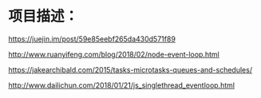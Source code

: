 # 项目描述：

https://juejin.im/post/59e85eebf265da430d571f89

http://www.ruanyifeng.com/blog/2018/02/node-event-loop.html

https://jakearchibald.com/2015/tasks-microtasks-queues-and-schedules/

http://www.dailichun.com/2018/01/21/js_singlethread_eventloop.html

